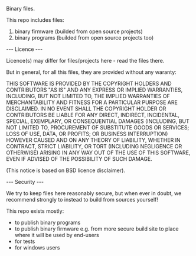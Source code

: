 Binary files.

This repo includes files:

1) binary firmware (builded from open source projects)
2) binary programs (builded from open source projects too)


--- Licence ---

Licence(s) may differ for files/projects here - read the files there.

But in general, for all this files, they are provided without any waranty:

THIS SOFTWARE IS PROVIDED BY THE COPYRIGHT HOLDERS AND CONTRIBUTORS "AS IS" AND ANY EXPRESS OR IMPLIED WARRANTIES, INCLUDING, BUT NOT LIMITED TO, THE IMPLIED WARRANTIES OF MERCHANTABILITY AND FITNESS FOR A PARTICULAR PURPOSE ARE DISCLAIMED. IN NO EVENT SHALL THE COPYRIGHT HOLDER OR CONTRIBUTORS BE LIABLE FOR ANY DIRECT, INDIRECT, INCIDENTAL, SPECIAL, EXEMPLARY, OR CONSEQUENTIAL DAMAGES (INCLUDING, BUT NOT LIMITED TO, PROCUREMENT OF SUBSTITUTE GOODS OR SERVICES; LOSS OF USE, DATA, OR PROFITS; OR BUSINESS INTERRUPTION) HOWEVER CAUSED AND ON ANY THEORY OF LIABILITY, WHETHER IN CONTRACT, STRICT LIABILITY, OR TORT (INCLUDING NEGLIGENCE OR OTHERWISE) ARISING IN ANY WAY OUT OF THE USE OF THIS SOFTWARE, EVEN IF ADVISED OF THE POSSIBILITY OF SUCH DAMAGE. 

(This notice is based on BSD licence disclaimer).


--- Security ---

We try to keep files here reasonably secure, but when ever in doubt,
we recommend strongly to instead to build from sources yourself!

This repo exists mostly:
- to publish binary programs
- to publish binary firmware e.g. from more secure build site to place where it will be used by end-users
- for tests
- for windows users


